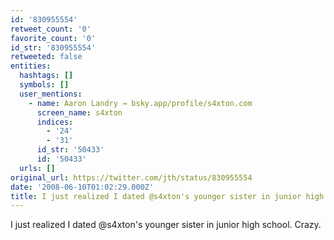 ```yaml
---
id: '830955554'
retweet_count: '0'
favorite_count: '0'
id_str: '830955554'
retweeted: false
entities:
  hashtags: []
  symbols: []
  user_mentions:
    - name: Aaron Landry → bsky.app/profile/s4xton.com
      screen_name: s4xton
      indices:
        - '24'
        - '31'
      id_str: '50433'
      id: '50433'
  urls: []
original_url: https://twitter.com/jth/status/830955554
date: '2008-06-10T01:02:29.000Z'
title: I just realized I dated @s4xton's younger sister in junior high school. Crazy.
---
```


I just realized I dated @s4xton's younger sister in junior high school. Crazy.
